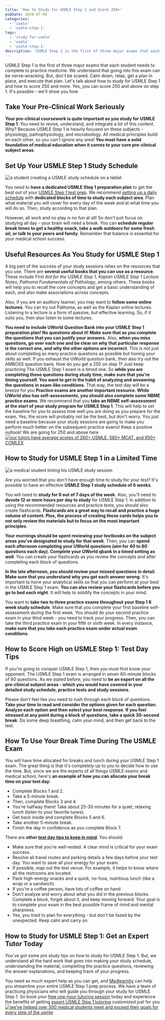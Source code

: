 ```yaml
---
title: 'How to Study for USMLE Step 1 and Score 250+'
pubDate: 2020-07-08
categories:
  - 'usmle'
  - 'usmle-step-1'
tags:
  - 'study-for-usmle'
  - 'usmle'
  - 'usmle-step-1'
description: 'USMLE Step 1 is the first of three major exams that each student needs to complete to practice medicine. We understand that going into this exam can be ner.'
---
```


USMLE Step 1 is the first of three major exams that each student needs to complete to practice medicine. We understand that going into this exam can be nerve-wracking. But, don't be scared. Calm down, relax, get a plan in place, and execute that plan. Let's talk about how to study for USMLE Step 1 and how to score 250 and more. Yes, you can score 250 and above on step 1. It's possible - we'll show you how

## Take Your Pre-Clinical Work Seriously

**Your pre-clinical coursework is quite important as you study for USMLE Step 1**. You need to revise, understand, and integrate a lot of this content. Why? Because USMLE Step 1 is heavily focused on these subjects - physiology, pathophysiology, and microbiology. All medical principles build on each other, so you can't ignore any area! **You must have a solid foundation of medical education when it comes to your core pre-clinical subject areas**.

## Set Up Your USMLE Step 1 Study Schedule

![a student creating a USMLE study schedule on a tablet](https://i2xfwztd2ksbegse.public.blob.vercel-storage.com/wp/2020/07/business-3054946_1920.jpg)

You need to **have a dedicated USMLE Step 1 preparation plan** to get the best out of your [USMLE Step 1 test prep](https://www.medlearnity.com/usmle-tutoring-step-1/). We recommend [setting up a daily schedule](https://www.medlearnity.com/usmle-step-1-study-schedule/) with **dedicated blocks of time to study each subject area**. Plan what material you will cover for every day of the week and at what time you will do so. Then, study according to that plan.

However, all work and no play is no fun at all! So don't just focus on studying all day - your brain will need a break. You can **schedule regular break times to get a healthy snack, take a walk outdoors for some fresh air, or talk to your peers and family**. Remember that balance is essential for your medical school success.

## Useful Resources As You Study for USMLE Step 1

A big part of the success of your study sessions relies on the resources that you use. There are **several useful books that you can use as a resource**. These include _First Aid for the USMLE Step 1_, _Kaplan USMLE Step 1 Lecture Notes_, _Pathoma Fundamentals of Pathology_, among others. These books will help you to recall the core concepts and get a basic understanding of each, and also make associations across concepts.

Also, if you are an auditory learner, you may want to **follow some online lectures**. You can try out Pathoma, as well as the Kaplan online lectures. Listening to a lecture is a form of passive, but effective learning. So, if it suits you, then also listen to some lectures.

**You need to include UWorld Question Bank into your USMLE Step 1 preparation plan! No questions about it!** **Make sure that as you complete the questions that you can justify your answers.** Also, **when you miss questions, go over each one and be clear on why that particular response is the correct one, and why the other options are incorrect**. This is not just about completing as many practice questions as possible but honing your skills as well. If you exhaust the UWorld question bank, then also try out the AMBOSS question bank. How do you get a 250 on step 1? Just keep practicing
The USMLE Step 1 exam is a timed one. So **while you are completing these questions during study time, make sure that you're timing yourself. You want to get in the habit of analyzing and answering the questions in exam-like conditions**. That way, the test day will be a breeze for you
**Practice exams are another important resource. While UWorld also has self-assessments, you should also complete some NBME practice exams**. We recommend that you **take an NBME self-assessment at the start of your study program for USMLE Step 1**. This will help to set the baseline for you to assess how well you are doing as you prepare for the exam. Yes, the score will probably not be the best, but don't worry. You just need a baseline because your study sessions are going to make you perform much better on the subsequent practice exams! Keep a positive outlook! We are going for 250 and above here
[![our tutors have average scores of 260+ USMLE, 580+ MCAT, and 650+ COMLEX](https://i2xfwztd2ksbegse.public.blob.vercel-storage.com/wp/2022/06/05-our-tutors-have-average-scores.png)](https://www.medlearnity.com/our-tutors/)

## How to Study for USMLE Step 1 in a Limited Time

![a medical student timing his USMLE study session](https://i2xfwztd2ksbegse.public.blob.vercel-storage.com/wp/2020/07/time-2980690_1920.jpg)

Are you worried that you don't have enough time to study for your test? It's possible to have an effective **USMLE Step 1 study schedule of 6 weeks**.

You will need to **study for 6 out of 7 days of the week**. Also, you'll need to **devote 12 or more hours per day to study** for USMLE Step 1. In addition to using the recommended resources and practice tests, you should also create flashcards. **Flashcards are a great way to recall and practice a huge volume of content. Plus, the process of creating these cards helps you to not only review the materials but to focus on the most important principles**.

**Your mornings should be spent reviewing your textbooks on the subject areas you've designated to study for that week**. Then, you can **spend each afternoon completing your UWorld questions (aim for 40 to 80 questions each day). Complete your UWorld qbank in a timed setting as well**. You can create your flashcards as you review the concepts and after completing each block of questions.

**In the late afternoon, you should review your missed questions in detail. Make sure that you understand why you got each answer wrong**. It's important to hone your analytical skills so that you can perform at your best in the USMLE Step 1 exam. **You can also review your flashcards before you go to bed each night**. It will help to solidify the concepts in your mind.

You want to **take two to three practice exams throughout your Step 1 6 week study schedule**. Make sure that you complete your first baseline self-assessment during the first week. You should do your second practice exam in your third week - you need to track your progress. Then, you can take the third practice exam in your fifth or sixth week. In every instance, **make sure that you take each practice exam under actual exam conditions**.

## How to Score High on USMLE Step 1: Test Day Tips

If you're going to conquer USMLE Step 1, then you must first know your opponent. The USMLE Step 1 exam is arranged in seven 60-minute blocks of 40 questions. As we stated before, you need to **be an expert on all the pre-clinical subject areas - which you would have covered in your detailed study schedule, practice tests and study sessions**.

Please don't feel like you need to rush through each block of questions. **Take your time to read and consider the options given for each question. Analyze each option and then select your best response**. **If you feel stressed at any point during a block of questions, take a quick 30-second break**. Do some deep breathing, calm your mind, and then get back to the test.

## How To Use Your Break Time During The USMLE Exam

You will have time allocated for breaks and lunch during your USMLE Step 1 exam. The great thing is that it's completely up to you to decide how to use the time. But, since we are the experts of all things USMLE exams and medical school, here's **an example of how you can allocate your break time on your test day**:

- Complete Blocks 1 and 2.
- Take a 5-minute break.
- Then, complete Blocks 3 and 4.
- You're halfway there! Take about 25-30 minutes for a quiet, relaxing lunch (listen to your favorite tunes).
- Get back inside and complete Blocks 5 and 6.
- Take another 5-minute break.
- Finish the day in confidence as you complete Block 7.

There are **other [test day tips to keep in mind](https://www.medlearnity.com/things-to-do-before-your-usmle-test/)**. You should:

- Make sure that you're well-rested. A clear mind is critical for your exam success.
- Resolve all travel routes and parking details a few days before your test day. You want to save all your energy for your exam.
- If possible, map out the test venue. For example, it helps to know where all the restrooms are located.
- Pack high-energy snacks and a quick, no-fuss, nutritious lunch (like a wrap or a sandwich).
- If you're a coffee person, have lots of coffee on hand.
- Don't analyze and worry about what you did in the previous blocks. Complete a block, forget about it, and keep moving forward. Your goal is to complete your exam in the best possible frame of mind and mental sharpness.
- Yes, you tried to plan for everything - but don't be fazed by the unexpected. Keep calm and carry on

## How to Study for USMLE Step 1: Get an Expert Tutor Today

You've got some pro study tips on how to study for USMLE Step 1. But, we understand all the hard work that goes into making your study schedule, understanding the material, completing the practice questions, reviewing the answer explanations, and keeping track of your progress.

You need as much expert help as you can get, and [Medlearnity](https://www.medlearnity.com/about/) can help you streamline your entire USMLE Step 1 prep process. We have a team of practicing physicians who will guide you through your study for USMLE Step 1. So book your [free one-hour tutoring session](https://www.medlearnity.com/start-here/) today and experience the benefits of getting [expert USMLE Step 1 tutoring](https://www.medlearnity.com/usmle-tutoring-step-1/) customized just for you
[![we've helped over 500 medical students meet and exceed their goals for every step of the usmle](https://i2xfwztd2ksbegse.public.blob.vercel-storage.com/wp/2022/06/01-start-here.png)](https://www.medlearnity.com/start-here/)

